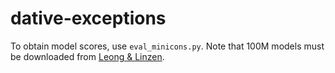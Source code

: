 # dative-exceptions

To obtain model scores, use ```eval_minicons.py```. Note that 100M models must be downloaded from [Leong & Linzen](https://github.com/craaaa/exceptions/blob/main/README.md).